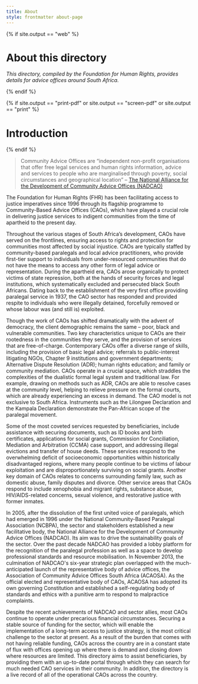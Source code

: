 ```yaml
---
title: About
style: frontmatter about-page
---
```


{% if site.output == "web" %}

# About this directory

*This directory, compiled by the Foundation for Human Rights, provides details for advice offices around South Africa.*

{% endif %}


{% if site.output == "print-pdf" or site.output == "screen-pdf" or site.output == "print" %}
# Introduction
{% endif %}

> Community Advice Offices are “independent non-profit organisations that offer free legal services and human rights information, advice and services to people who are marginalised through poverty, social circumstances and geographical location” – [The National Alliance for the Development of Community Advice Offices (NADCAO)](http://nadcao.org.za/)

The Foundation for Human Rights (FHR) has been facilitating access to justice imperatives since 1996 through its flagship programme to Community-Based Advice Offices (CAOs), which have played a crucial role in delivering justice services to indigent communities from the time of apartheid to the present day. 

Throughout the various stages of South Africa’s development, CAOs have served on the frontlines, ensuring access to rights and protection for communities most affected by social injustice. CAOs are typically staffed by community-based paralegals and local advice practitioners, who provide first-tier support to individuals from under-resourced communities that do not have the means to access any other form of legal advice or representation. During the apartheid era, CAOs arose organically to protect victims of state repression, both at the hands of security forces and legal institutions, which systematically excluded and persecuted black South Africans. Dating back to the establishment of the very first office providing paralegal service in 1937, the CAO sector has responded and provided respite to individuals who were illegally detained, forcefully removed or whose labour was (and still is) exploited. 

Though the work of CAOs has shifted dramatically with the advent of democracy, the client demographic remains the same – poor, black and vulnerable communities. Two key characteristics unique to CAOs are their rootedness in the communities they serve, and the provision of services that are free-of-charge. Contemporary CAOs offer a diverse range of skills, including the provision of basic legal advice; referrals to public-interest litigating NGOs, Chapter 9 institutions and government departments; Alternative Dispute Resolution (ADR); human rights education; and family or community mediation. CAOs operate in a crucial space, which straddles the complexities of the dualistic formal legal system and traditional law. For example, drawing on methods such as ADR, CAOs are able to resolve cases at the community level, helping to relieve pressure on the formal courts, which are already experiencing an excess in demand. The CAO model is not exclusive to South Africa. Instruments such as the Lilongwe Declaration and the Kampala Declaration demonstrate the Pan-African scope of the paralegal movement. 

Some of the most coveted services requested by beneficiaries, include assistance with securing documents, such as ID books and birth certificates, applications for social grants, Commission for Conciliation, Mediation and Arbitration (CCMA) case support, and addressing illegal evictions and transfer of house deeds. These services respond to the overwhelming deficit of socioeconomic opportunities within historically disadvantaged regions, where many people continue to be victims of labour exploitation and are disproportionately surviving on social grants. Another key domain of CAOs relates to concerns surrounding family law, such as domestic abuse, family disputes and divorce. Other service areas that CAOs respond to include xenophobia and migrant rights, substance abuse, HIV/AIDS-related concerns, sexual violence, and restorative justice with former inmates. 

In 2005, after the dissolution of the first united voice of paralegals, which had emerged in 1996 under the National Community-Based Paralegal Association (NCBPA), the sector and stakeholders established a new facilitative body, the National Alliance for the Development of Community Advice Offices (NADCAO). Its aim was to drive the sustainability goals of the sector. Over the past decade NADCAO has provided a lobby platform for the recognition of the paralegal profession as well as a space to develop professional standards and resource mobilisation. In November 2013, the culmination of NADCAO's six-year strategic plan overlapped with the much-anticipated launch of the representative body of advice offices, the Association of Community Advice Offices South Africa (ACAOSA). As the official elected and representative body of CAOs, ACAOSA has adopted its own governing Constitution and established a self-regulating body of standards and ethics with a punitive arm to respond to malpractice complaints.

Despite the recent achievements of NADCAO and sector allies, most CAOs continue to operate under precarious financial circumstances. Securing a stable source of funding for the sector, which will enable the implementation of a long-term access to justice strategy, is the most critical challenge to the sector at present.  As a result of the burden that comes with not having reliable funding, CAOs across the country are in a constant state of flux with offices opening up where there is demand and closing down where resources are limited. This directory aims to assist beneficiaries, by providing them with an up-to-date portal through which they can search for much needed CAO services in their community. In addition, the directory is a live record of all of the operational CAOs across the country.

&nbsp;
